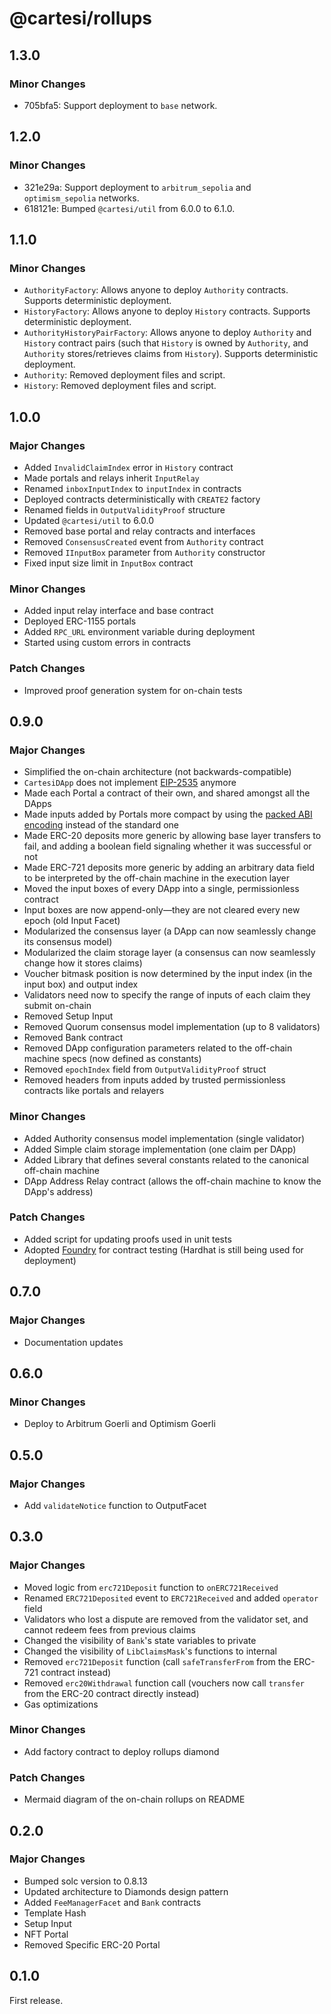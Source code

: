 # @cartesi/rollups

## 1.3.0

### Minor Changes

-   705bfa5: Support deployment to `base` network.

## 1.2.0

### Minor Changes

-   321e29a: Support deployment to `arbitrum_sepolia` and `optimism_sepolia` networks.
-   618121e: Bumped `@cartesi/util` from 6.0.0 to 6.1.0.

## 1.1.0

### Minor Changes

-   `AuthorityFactory`: Allows anyone to deploy `Authority` contracts. Supports deterministic deployment.
-   `HistoryFactory`: Allows anyone to deploy `History` contracts. Supports deterministic deployment.
-   `AuthorityHistoryPairFactory`: Allows anyone to deploy `Authority` and `History` contract pairs (such that `History` is owned by `Authority`, and `Authority` stores/retrieves claims from `History`). Supports deterministic deployment.
-   `Authority`: Removed deployment files and script.
-   `History`: Removed deployment files and script.

## 1.0.0

### Major Changes

-   Added `InvalidClaimIndex` error in `History` contract
-   Made portals and relays inherit `InputRelay`
-   Renamed `inboxInputIndex` to `inputIndex` in contracts
-   Deployed contracts deterministically with `CREATE2` factory
-   Renamed fields in `OutputValidityProof` structure
-   Updated `@cartesi/util` to 6.0.0
-   Removed base portal and relay contracts and interfaces
-   Removed `ConsensusCreated` event from `Authority` contract
-   Removed `IInputBox` parameter from `Authority` constructor
-   Fixed input size limit in `InputBox` contract

### Minor Changes

-   Added input relay interface and base contract
-   Deployed ERC-1155 portals
-   Added `RPC_URL` environment variable during deployment
-   Started using custom errors in contracts

### Patch Changes

-   Improved proof generation system for on-chain tests

## 0.9.0

### Major Changes

-   Simplified the on-chain architecture (not backwards-compatible)
-   `CartesiDApp` does not implement [EIP-2535](https://eips.ethereum.org/EIPS/eip-2535) anymore
-   Made each Portal a contract of their own, and shared amongst all the DApps
-   Made inputs added by Portals more compact by using the [packed ABI encoding](https://docs.soliditylang.org/en/latest/abi-spec.html#non-standard-packed-mode) instead of the standard one
-   Made ERC-20 deposits more generic by allowing base layer transfers to fail, and adding a boolean field signaling whether it was successful or not
-   Made ERC-721 deposits more generic by adding an arbitrary data field to be interpreted by the off-chain machine in the execution layer
-   Moved the input boxes of every DApp into a single, permissionless contract
-   Input boxes are now append-only—they are not cleared every new epoch (old Input Facet)
-   Modularized the consensus layer (a DApp can now seamlessly change its consensus model)
-   Modularized the claim storage layer (a consensus can now seamlessly change how it stores claims)
-   Voucher bitmask position is now determined by the input index (in the input box) and output index
-   Validators need now to specify the range of inputs of each claim they submit on-chain
-   Removed Setup Input
-   Removed Quorum consensus model implementation (up to 8 validators)
-   Removed Bank contract
-   Removed DApp configuration parameters related to the off-chain machine specs (now defined as constants)
-   Removed `epochIndex` field from `OutputValidityProof` struct
-   Removed headers from inputs added by trusted permissionless contracts like portals and relayers

### Minor Changes

-   Added Authority consensus model implementation (single validator)
-   Added Simple claim storage implementation (one claim per DApp)
-   Added Library that defines several constants related to the canonical off-chain machine
-   DApp Address Relay contract (allows the off-chain machine to know the DApp's address)

### Patch Changes

-   Added script for updating proofs used in unit tests
-   Adopted [Foundry](https://book.getfoundry.sh/) for contract testing (Hardhat is still being used for deployment)

## 0.7.0

### Major Changes

-   Documentation updates

## 0.6.0

### Minor Changes

-   Deploy to Arbitrum Goerli and Optimism Goerli

## 0.5.0

### Major Changes

-   Add `validateNotice` function to OutputFacet

## 0.3.0

### Major Changes

-   Moved logic from `erc721Deposit` function to `onERC721Received`
-   Renamed `ERC721Deposited` event to `ERC721Received` and added `operator` field
-   Validators who lost a dispute are removed from the validator set, and cannot redeem fees from previous claims
-   Changed the visibility of `Bank`'s state variables to private
-   Changed the visibility of `LibClaimsMask`'s functions to internal
-   Removed `erc721Deposit` function (call `safeTransferFrom` from the ERC-721 contract instead)
-   Removed `erc20Withdrawal` function call (vouchers now call `transfer` from the ERC-20 contract directly instead)
-   Gas optimizations

### Minor Changes

-   Add factory contract to deploy rollups diamond

### Patch Changes

-   Mermaid diagram of the on-chain rollups on README

## 0.2.0

### Major Changes

-   Bumped solc version to 0.8.13
-   Updated architecture to Diamonds design pattern
-   Added `FeeManagerFacet` and `Bank` contracts
-   Template Hash
-   Setup Input
-   NFT Portal
-   Removed Specific ERC-20 Portal

## 0.1.0

First release.
